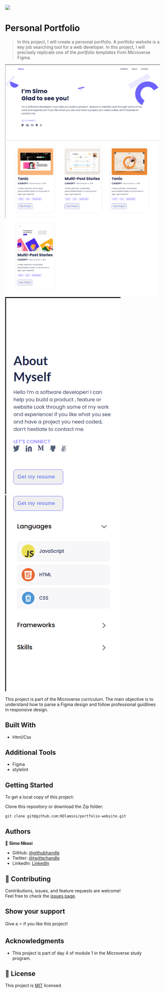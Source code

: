 ![](https://img.shields.io/badge/Microverse-blueviolet)

# Personal Portfolio

> In this project, I will create a personal portfolio. A portfolio website is a key job searching tool for a web developer. In this project, I will precisely replicate one of the *portfolio templates* from Microverse Figma. 

![screenshot](./images/Banner.png)
![screenshot](./images/Screenshot-projects1.png)
![screenshot](./images/Screenshot-projects2.png)
![screenshot](./images/Screenshot-About.png) ![screenshot](./images/Screenshot-Skills.png)

This project is part of the Microverse curriculum. The main objective is to understand how to parse a Figma design and follow professional guidlines in responsive design.



## Built With

- Html/Css

## Additional Tools

- Figma
- stylelint

## Getting Started

To get a local copy of this project:

Clone this repository or download the Zip folder:
```
git clone git@github.com:KDlamini/portfolio-website.git
```

## Authors

👤 **Simo Nkosi**

- GitHub: [@githubhandle](https://github.com/KDlamini)
- Twitter: [@twitterhandle](https://twitter.com/RealSimoNkosi)
- LinkedIn: [LinkedIn](https://www.linkedin.com/in/simo-nkosi-418523180/)


## 🤝 Contributing

Contributions, issues, and feature requests are welcome!  
Feel free to check the [issues page](https://github.com/KDlamini/portfolio-website/issues).


## Show your support

Give a ⭐️ if you like this project!

## Acknowledgments

- This project is part of day 4 of module 1 in the Microverse study program.

## 📝 License

This project is [MIT](./MIT.md) licensed.
